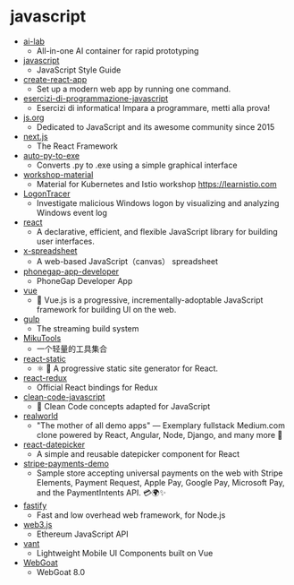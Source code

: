 # javascript
- [ai-lab](https://github.com/NVAITC/ai-lab)
  - All-in-one AI container for rapid prototyping
- [javascript](https://github.com/airbnb/javascript)
  - JavaScript Style Guide
- [create-react-app](https://github.com/facebook/create-react-app)
  - Set up a modern web app by running one command.
- [esercizi-di-programmazione-javascript](https://github.com/AlbertoOlla/esercizi-di-programmazione-javascript)
  - Esercizi di informatica! Impara a programmare, metti alla prova!
- [js.org](https://github.com/js-org/js.org)
  - Dedicated to JavaScript and its awesome community since 2015
- [next.js](https://github.com/zeit/next.js)
  - The React Framework
- [auto-py-to-exe](https://github.com/brentvollebregt/auto-py-to-exe)
  - Converts .py to .exe using a simple graphical interface
- [workshop-material](https://github.com/peterj/workshop-material)
  - Material for Kubernetes and Istio workshop https://learnistio.com
- [LogonTracer](https://github.com/JPCERTCC/LogonTracer)
  - Investigate malicious Windows logon by visualizing and analyzing Windows event log
- [react](https://github.com/facebook/react)
  - A declarative, efficient, and flexible JavaScript library for building user interfaces.
- [x-spreadsheet](https://github.com/myliang/x-spreadsheet)
  - A web-based JavaScript（canvas） spreadsheet
- [phonegap-app-developer](https://github.com/phonegap/phonegap-app-developer)
  - PhoneGap Developer App
- [vue](https://github.com/vuejs/vue)
  - 🖖 Vue.js is a progressive, incrementally-adoptable JavaScript framework for building UI on the web.
- [gulp](https://github.com/gulpjs/gulp)
  - The streaming build system
- [MikuTools](https://github.com/Ice-Hazymoon/MikuTools)
  - 一个轻量的工具集合
- [react-static](https://github.com/react-static/react-static)
  - ⚛️ 🚀 A progressive static site generator for React.
- [react-redux](https://github.com/reduxjs/react-redux)
  - Official React bindings for Redux
- [clean-code-javascript](https://github.com/ryanmcdermott/clean-code-javascript)
  - 🛁 Clean Code concepts adapted for JavaScript
- [realworld](https://github.com/gothinkster/realworld)
  - "The mother of all demo apps" — Exemplary fullstack Medium.com clone powered by React, Angular, Node, Django, and many more 🏅
- [react-datepicker](https://github.com/Hacker0x01/react-datepicker)
  - A simple and reusable datepicker component for React
- [stripe-payments-demo](https://github.com/stripe/stripe-payments-demo)
  - Sample store accepting universal payments on the web with Stripe Elements, Payment Request, Apple Pay, Google Pay, Microsoft Pay, and the PaymentIntents API. 💳🌍✨
- [fastify](https://github.com/fastify/fastify)
  - Fast and low overhead web framework, for Node.js
- [web3.js](https://github.com/ethereum/web3.js)
  - Ethereum JavaScript API
- [vant](https://github.com/youzan/vant)
  - Lightweight Mobile UI Components built on Vue
- [WebGoat](https://github.com/WebGoat/WebGoat)
  - WebGoat 8.0

